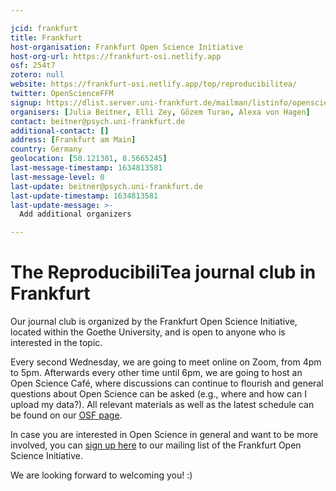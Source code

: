 ```yaml
---

jcid: frankfurt
title: Frankfurt
host-organisation: Frankfurt Open Science Initiative
host-org-url: https://frankfurt-osi.netlify.app
osf: 254t7
zotero: null
website: https://frankfurt-osi.netlify.app/top/reproducibilitea/
twitter: OpenScienceFFM
signup: https://dlist.server.uni-frankfurt.de/mailman/listinfo/openscience
organisers: [Julia Beitner, Elli Zey, Gözem Turan, Alexa von Hagen]
contact: beitner@psych.uni-frankfurt.de
additional-contact: []
address: [Frankfurt am Main]
country: Germany
geolocation: [50.121301, 8.5665245]
last-message-timestamp: 1634813581
last-message-level: 0
last-update: beitner@psych.uni-frankfurt.de
last-update-timestamp: 1634813581
last-update-message: >-
  Add additional organizers

---
```


# The ReproducibiliTea journal club in Frankfurt

Our journal club is organized by the Frankfurt Open Science Initiative, located within the Goethe University, and is open to anyone who is interested in the topic. 

Every second Wednesday, we are going to meet online on Zoom, from 4pm to 5pm. Afterwards every other time until 6pm, we are going to host an Open Science Café, where discussions can continue to flourish and general questions about Open Science can be asked (e.g., where and how can I upload my data?). All relevant materials as well as the latest schedule can be found on our [OSF page](https://osf.io/254t7/).  

In case you are interested in Open Science in general and want to be more involved, you can [sign up here](https://dlist.server.uni-frankfurt.de/mailman/listinfo/openscience) to our mailing list of the Frankfurt Open Science Initiative.

We are looking forward to welcoming you! :)

